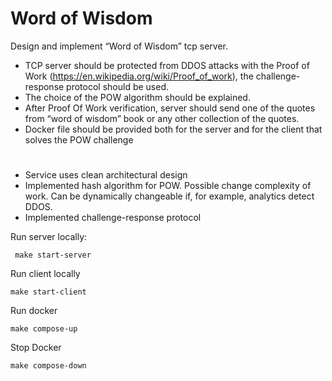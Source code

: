 # Word of Wisdom

Design and implement “Word of Wisdom” tcp server.
* TCP server should be protected from DDOS attacks with the Proof of Work (https://en.wikipedia.org/wiki/Proof_of_work), the challenge-response protocol should be used.
* The choice of the POW algorithm should be explained.
* After Proof Of Work verification, server should send one of the quotes from “word of wisdom” book or any other collection of the quotes.
* Docker file should be provided both for the server and for the client that solves the POW challenge

#

* Service uses clean architectural design
* Implemented hash algorithm for POW. Possible change complexity of work. Can be dynamically changeable if, for example, analytics detect DDOS.
* Implemented challenge-response protocol 


 Run server locally:
```
 make start-server
```

Run client locally
```
make start-client
```

 Run docker
 ```
 make compose-up
```
 
 Stop Docker
 ```
 make compose-down
```
